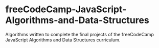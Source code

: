 # freeCodeCamp-JavaScript-Algorithms-and-Data-Structures
Algorithms written to complete the final projects of the freeCodeCamp JavaScript Algorithms and Data Structures curriculum.
